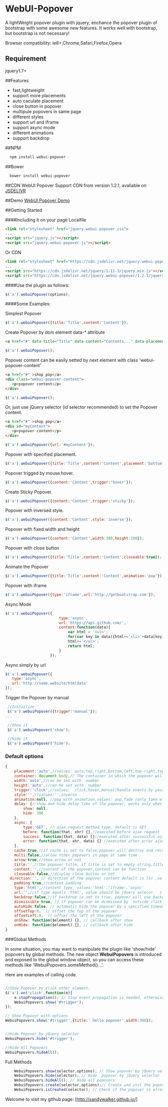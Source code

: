 WebUI-Popover
=============

A lightWeight popover plugin with jquery, enchance the  popover plugin of bootstrap with some awesome new features. It works well with bootstrap, but bootstrap is not necessary!


Browser compatibility: ie8+,Chrome,Safari,Firefox,Opera

## Requirement

jquery1.7+

##Features
* fast,lightweight
* support more placements
* auto caculate placement
* close button in popover
* multipule popovers in same page
* different styles
* support url and iframe
* support async mode
* different animations
* support backdrop


##NPM
```bash
  npm install webui-popover
```

##Bower
```bash
  bower install webui-popover
```

##CDN
WebUI Popover Support CDN from version 1.2.1, avaliable on [JSDELIVR](http://www.jsdelivr.com/?query=webui-popover)

##Demo
[WebUI Popover Demo](http://sandywalker.github.io/webui-popover/demo/)

##Getting Started

####Including it on your page
Localfile
```html
<link rel="stylesheet" href="jquery.webui-popover.css">
...
<script src="jquery.js"></script>
<script src="jquery.webui-popover.js"></script>
```
Or CDN

```html
<link rel="stylesheet" href="https://cdn.jsdelivr.net/jquery.webui-popover/1.2.1/jquery.webui-popover.min.css">
...
<script src="https://cdn.jsdelivr.net/jquery/1.11.3/jquery.min.js"></script>
<script src="https://cdn.jsdelivr.net/jquery.webui-popover/1.2.1/jquery.webui-popover.min.js"></script>
```

####Use the plugin as follows:

```javascript
$('a').webuiPopover(options);
```

####Some Examples:

 Simplest Popover
```javascript
$('a').webuiPopover({title:'Title',content:'Content'});
```

 Create Popover by dom element data-* attribute
```html
<a href="#" data-title="Title" data-content="Contents..." data-placement="right">show pop</a>
```
```javascript
$('a').webuiPopover();
```

 Popover  content can  be easily setted by next element with class 'webui-popover-content'
 ```html
<a href="#" >shop pop</a>
<div class="webui-popover-content">
	<p>popover content</p>
</div>
 ```
 ```javascript
$('a').webuiPopover();
 ```

 Or, just use jQuery selector (id selector recommended) to set the Popover content.

 ```html
<a href="#" >shop pop</a>
<div id="myContent">
	<p>popover content</p>
</div>
 ```
 ```javascript
$('a').webuiPopover({url:'#myContent'});
 ```

 Popover with specified placement.
```javascript
$('a').webuiPopover({title:'Title',content:'Content',placement:'bottom'});
```

 Popover trigged by mouse hover.
```javascript
$('a').webuiPopover({content:'Content',trigger:'hover'});
```

 Create Sticky Popover.
```javascript
$('a').webuiPopover({content:'Content',trigger:'sticky'});
```

 Popover with inversed style.
```javascript
$('a').webuiPopover({content:'Content',style:'inverse'});
```
 Popover with fixed width and height
```javascript
$('a').webuiPopover({content:'Content',width:300,height:200});
```

 Popover with close button
```javascript
$('a').webuiPopover({title:'Title',content:'Content',closeable:true});
```

 Animate the Popover
```javascript
$('a').webuiPopover({title:'Title',content:'Content',animation:'pop'});
```

 Popover with iframe
```javascript
$('a').webuiPopover({type:'iframe',url:'http://getbootstrap.com'});
```


 Async Mode
```javascript
$('a').webuiPopover({
						type:'async',
						url:'https://api.github.com/',
						content:function(data){
 							var html = '<ul>';
 							for(var key in data){html+='<li>'+data[key]+'</li>';}
							html+='</ul>';
							return html;
						}
 					});
```

 Async simply by url
 ```javascript
$('a').webuiPopover({
	type:'async',
	url:'http://some.website/htmldata'
});
 ```

 Trigger the Popover by manual
```javascript
 //Initailize
 $('a').webuiPopover({trigger:'manual'});
...

 //Show it
 $('a').webuiPopover('show');

 //Hide it
 $('a').webuiPopover('hide');

```



### Default options
```javascript
{
	placement:'auto',//values: auto,top,right,bottom,left,top-right,top-left,bottom-right,bottom-left,auto-top,auto-right,auto-bottom,auto-left,horizontal,vertical
    container: document.body,// The container in which the popover will be added (i.e. The parent scrolling area). May be a jquery object, a selector string or a HTML element. See https://jsfiddle.net/1x21rj9e/1/
	width:'auto',//can be set with  number
	height:'auto',//can be set with  number
	trigger:'click',//values:  click,hover,manual(handle events by your self),sticky(always show after popover is created);
	style:'',//values:'',inverse
	animation:null, //pop with animation,values: pop,fade (only take effect in the browser which support css3 transition)
	delay: {//show and hide delay time of the popover, works only when trigger is 'hover',the value can be number or object
	    show: null,
	    hide: 300
	},
	async: {
		type:'GET', // ajax request method type, default is GET
	    before: function(that, xhr) {},//executed before ajax request
	    success: function(that, data) {}//executed after successful ajax request
	    error: function(that, xhr, data) {} //executed after error ajax request
	},
	cache:true,//if cache is set to false,popover will destroy and recreate
	multi:false,//allow other popovers in page at same time
	arrow:true,//show arrow or not
	title:'',//the popover title, if title is set to empty string,title bar will auto hide
	content:'',//content of the popover,content can be function
	closeable:false,//display close button or not
  direction:'', // direction of the popover content default is ltr ,values:'rtl';
	padding:true,//content padding
	type:'html',//content type, values:'html','iframe','async'
	url:'',//if type equals 'html', value should be jQuery selecor.  if type equels 'async' the plugin will load content by url.
	backdrop:false,//if backdrop is set to true, popover will use backdrop on open
	dismissible:true, // if popover can be dismissed by  outside click or escape key
	autoHide:false, // automatic hide the popover by a specified timeout, the value must be false,or a number(1000 = 1s).
	offsetTop:0,  // offset the top of the popover
	offsetLeft:0,  // offset the left of the popover
	onShow: function($element) {}, // callback after show
	onHide: function($element) {}, // callback after hide
}
```

###Global Methods


In some situation, you may want to manipulate the plugin like 'show/hide' popovers by  global methods.  The new object **WebuiPopovers** is introduced and exposed to the global window object, so you can access these methods like 'WebuiPopovers.someMethod()...'. 

Here are examples of calling code.

```javascript

//Show Popover by click other element.
$('a').on('click',function(e){
	e.stopPropagation(); // Stop event propagation is needed, otherwise may trigger the document body click event handled by plugin.
	WebuiPopovers.show('#trigger');
});

// Show Popover with options
WebuiPopovers.show('#trigger',{title:' hello popover',width:300});


//Hide Popover by jQuery selector
WebuiPopovers.hide('#trigger');

//Hide All Popovers
WebuiPopovers.hideAll();


```

Full Methods

```js
 	WebuiPopovers.show(selector,options); // Show popover by jQuery selector,the  options parameter is optional
	WebuiPopovers.hide(selector); // Hide  popover by jQuery selector
	WebuiPopovers.hideAll(); // Hide all popovers
	WebuiPopovers.create(selector,options);// Create and init the popover by jQuery selector.
	WebuiPopovers.isCreated(selector); // Check if the popover is already create and bind to the selector.
```



Welcome to visit my github page: [http://sandywalker.github.io/]
